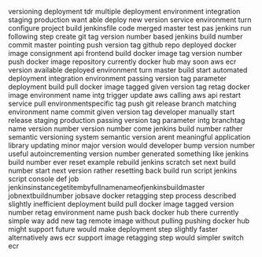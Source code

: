 versioning deployment tdr multiple deployment environment integration staging production want able deploy new version service environment turn configure project build jenkinsfile code merged master test pas jenkins run following step create git tag version number based jenkins build number commit master pointing push version tag github repo deployed docker image consignment api frontend build docker image tag version number push docker image repository currently docker hub may soon aws ecr version available deployed environment turn master build start automated deployment integration environment passing version tag parameter deployment build pull docker image tagged given version tag retag docker image environment name intg trigger update aws calling aws api restart service pull environmentspecific tag push git release branch matching environment name commit given version tag developer manually start release staging production passing version tag parameter intg branchtag name version number version number come jenkins build number rather semantic versioning system semantic version arent meaningful application library updating minor major version would developer bump version number useful autoincrementing version number generated something like jenkins build number ever reset example rebuild jenkins scratch set next build number start next version rather resetting back build run script jenkins script console def job jenkinsinstancegetitembyfullnamenameofjenkinsbuildmaster jobnextbuildnumber jobsave docker retagging step process described slightly inefficient deployment build pull docker image tagged version number retag environment name push back docker hub there currently simple way add new tag remote image without pulling pushing docker hub might support future would make deployment step slightly faster alternatively aws ecr support image retagging step would simpler switch ecr